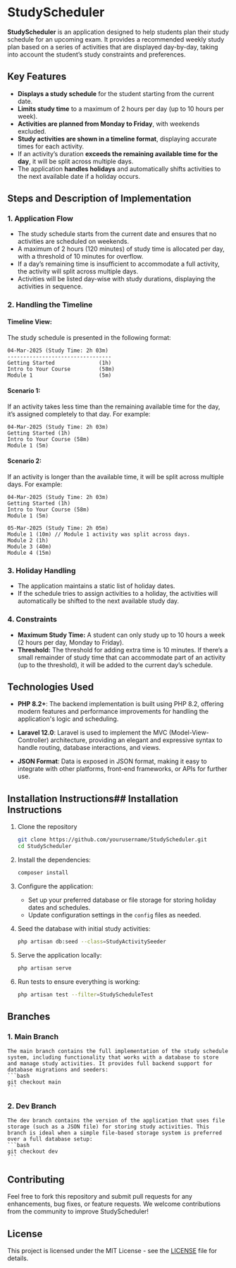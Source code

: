 # StudyScheduler

**StudyScheduler** is an application designed to help students plan their study schedule for an upcoming exam. It provides a recommended weekly study plan based on a series of activities that are displayed day-by-day, taking into account the student’s study constraints and preferences.

## Key Features

- **Displays a study schedule** for the student starting from the current date.
- **Limits study time** to a maximum of 2 hours per day (up to 10 hours per week).
- **Activities are planned from Monday to Friday**, with weekends excluded.
- **Study activities are shown in a timeline format**, displaying accurate times for each activity.
- If an activity’s duration **exceeds the remaining available time for the day**, it will be split across multiple days.
- The application **handles holidays** and automatically shifts activities to the next available date if a holiday occurs.

## Steps and Description of Implementation

### 1. **Application Flow**

- The study schedule starts from the current date and ensures that no activities are scheduled on weekends.
- A maximum of 2 hours (120 minutes) of study time is allocated per day, with a threshold of 10 minutes for overflow.
- If a day’s remaining time is insufficient to accommodate a full activity, the activity will split across multiple days.
- Activities will be listed day-wise with study durations, displaying the activities in sequence.

### 2. **Handling the Timeline**

#### Timeline View:
The study schedule is presented in the following format:

```
04-Mar-2025 (Study Time: 2h 03m)
---------------------------------
Getting Started              (1h)
Intro to Your Course         (58m)
Module 1                     (5m)
```
#### Scenario 1: 
If an activity takes less time than the remaining available time for the day, it’s assigned completely to that day. For example:
```
04-Mar-2025 (Study Time: 2h 03m)
Getting Started (1h)
Intro to Your Course (58m)
Module 1 (5m)
```

#### Scenario 2: 
If an activity is longer than the available time, it will be split across multiple days. For example:
```
04-Mar-2025 (Study Time: 2h 03m)
Getting Started (1h)
Intro to Your Course (58m)
Module 1 (5m)

05-Mar-2025 (Study Time: 2h 05m)
Module 1 (10m) // Module 1 activity was split across days.
Module 2 (1h)
Module 3 (40m)
Module 4 (15m)
```

### 3. **Holiday Handling**

- The application maintains a static list of holiday dates.
- If the schedule tries to assign activities to a holiday, the activities will automatically be shifted to the next available study day.

### 4. **Constraints**

- **Maximum Study Time:** A student can only study up to 10 hours a week (2 hours per day, Monday to Friday).
- **Threshold:** The threshold for adding extra time is 10 minutes. If there’s a small remainder of study time that can accommodate part of an activity (up to the threshold), it will be added to the current day’s schedule.

## Technologies Used

- **PHP 8.2+**: The backend implementation is built using PHP 8.2, offering modern features and performance improvements for handling the application's logic and scheduling.
  
- **Laravel 12.0**: Laravel is used to implement the MVC (Model-View-Controller) architecture, providing an elegant and expressive syntax to handle routing, database interactions, and views.

- **JSON Format**: Data is exposed in JSON format, making it easy to integrate with other platforms, front-end frameworks, or APIs for further use.

## Installation Instructions## Installation Instructions

1. Clone the repository
    ```bash
    git clone https://github.com/yourusername/StudyScheduler.git
    cd StudyScheduler
    ```

2. Install the dependencies:
    ```bash
    composer install
    ```

3. Configure the application:
    - Set up your preferred database or file storage for storing holiday dates and schedules.
    - Update configuration settings in the `config` files as needed.

4. Seed the database with initial study activities:
    ```bash
    php artisan db:seed --class=StudyActivitySeeder
    ```

5. Serve the application locally:
    ```bash
    php artisan serve
    ```

6. Run tests to ensure everything is working:
    ```bash
    php artisan test --filter=StudyScheduleTest
    ```

## Branches

### 1. **Main Branch**
    The main branch contains the full implementation of the study schedule system, including functionality that works with a database to store and manage study activities. It provides full backend support for database migrations and seeders:
    ```bash
    git checkout main
    ```

### 2. **Dev Branch**
    The dev branch contains the version of the application that uses file storage (such as a JSON file) for storing study activities. This branch is ideal when a simple file-based storage system is preferred over a full database setup:
    ```bash
    git checkout dev
    ```

## Contributing

Feel free to fork this repository and submit pull requests for any enhancements, bug fixes, or feature requests. We welcome contributions from the community to improve StudyScheduler!

## License

This project is licensed under the MIT License - see the [LICENSE](LICENSE) file for details.